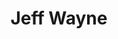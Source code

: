 ---
title: "Jeff Wayne"
summary: "American born musician, composer, producer and arranger. Born 1 July 1943 in Forest Hills, Queens, New York. Best known for an all-star concept album based on ’s novel “The War Of The Worlds”. His father was vocalist / producer , his step-mother writer ."
image: "jeff-wayne.jpg"
apple_music_artist_url: "https://music.apple.com/gb/artist/jeff-wayne/2211288"
---